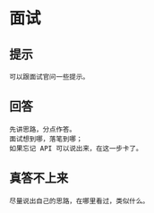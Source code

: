 # 面试

## 提示
```
可以跟面试官问一些提示。
```

## 回答
```
先讲思路，分点作答。
面试想到哪，落笔到哪；
如果忘记 API 可以说出来，在这一步卡了。
```

## 真答不上来
```
尽量说出自己的思路，在哪里看过，类似什么。
```
